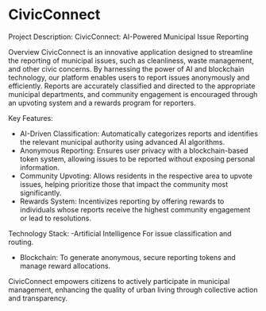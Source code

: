 # CivicConnect
Project Description: CivicConnect: AI-Powered Municipal Issue Reporting

Overview
CivicConnect is an innovative application designed to streamline the reporting of municipal issues, such as cleanliness, waste management, and other civic concerns. By harnessing the power of AI and blockchain technology, our platform enables users to report issues anonymously and efficiently. Reports are accurately classified and directed to the appropriate municipal departments, and community engagement is encouraged through an upvoting system and a rewards program for reporters.

Key Features:
- AI-Driven Classification: Automatically categorizes reports and identifies the relevant municipal authority using advanced AI algorithms.
- Anonymous Reporting: Ensures user privacy with a blockchain-based token system, allowing issues to be reported without exposing personal information.
- Community Upvoting: Allows residents in the respective area to upvote issues, helping prioritize those that impact the community most significantly.
- Rewards System: Incentivizes reporting by offering rewards to individuals whose reports receive the highest community engagement or lead to resolutions.

Technology Stack:
-Artificial Intelligence For issue classification and routing.
- Blockchain: To generate anonymous, secure reporting tokens and manage reward allocations.

CivicConnect empowers citizens to actively participate in municipal management, enhancing the quality of urban living through collective action and transparency.
